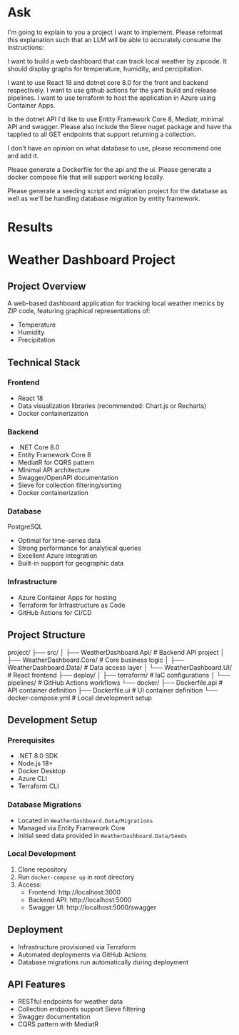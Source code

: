 # Ask

I'm going to explain to you a project I want to implement. Please reformat this explanation such that an LLM will be able to accurately consume the instructions:

I want to build a web dashboard that can track local weather by zipcode. It should display graphs for temperature, humidity, and percipitation.

I want to use React 18 and dotnet core 8.0 for the front and backend respectively. I want to use github actions for the yaml build and release pipelines. I want to use terraform to host the application in Azure using Container Apps.

In the dotnet API I'd like to use Entity Framework Core 8, Mediatr, minimal API and swagger. Please also include the Sieve nuget package and have tha tapplied to all GET endpoints that support returning a collection.

I don't have an opinion on what database to use, please recommend one and add it.

Please generate a Dockerfile for the api and the ui. Please generate a docker compose file that will support working locally.

Please generate a seeding script and migration project for the database as well as we'll be handling database migration by entity framework.

# Results

# Weather Dashboard Project

## Project Overview
A web-based dashboard application for tracking local weather metrics by ZIP code, featuring graphical representations of:
- Temperature
- Humidity
- Precipitation

## Technical Stack

### Frontend
- React 18
- Data visualization libraries (recommended: Chart.js or Recharts)
- Docker containerization

### Backend
- .NET Core 8.0
- Entity Framework Core 8
- MediatR for CQRS pattern
- Minimal API architecture
- Swagger/OpenAPI documentation
- Sieve for collection filtering/sorting
- Docker containerization

### Database
PostgreSQL
- Optimal for time-series data
- Strong performance for analytical queries
- Excellent Azure integration
- Built-in support for geographic data

### Infrastructure
- Azure Container Apps for hosting
- Terraform for Infrastructure as Code
- GitHub Actions for CI/CD

## Project Structure

project/
├── src/
│ ├── WeatherDashboard.Api/ # Backend API project
│ ├── WeatherDashboard.Core/ # Core business logic
│ ├── WeatherDashboard.Data/ # Data access layer
│ └── WeatherDashboard.UI/ # React frontend
├── deploy/
│ ├── terraform/ # IaC configurations
│ └── pipelines/ # GitHub Actions workflows
└── docker/
├── Dockerfile.api # API container definition
├── Dockerfile.ui # UI container definition
└── docker-compose.yml # Local development setup

## Development Setup

### Prerequisites
- .NET 8.0 SDK
- Node.js 18+
- Docker Desktop
- Azure CLI
- Terraform CLI

### Database Migrations
- Located in `WeatherDashboard.Data/Migrations`
- Managed via Entity Framework Core
- Initial seed data provided in `WeatherDashboard.Data/Seeds`

### Local Development
1. Clone repository
2. Run `docker-compose up` in root directory
3. Access:
   - Frontend: http://localhost:3000
   - Backend API: http://localhost:5000
   - Swagger UI: http://localhost:5000/swagger

## Deployment
- Infrastructure provisioned via Terraform
- Automated deployments via GitHub Actions
- Database migrations run automatically during deployment

## API Features
- RESTful endpoints for weather data
- Collection endpoints support Sieve filtering
- Swagger documentation
- CQRS pattern with MediatR